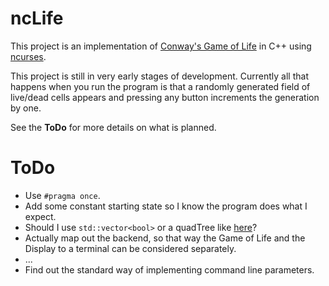 
# ncLife

This project is an implementation of [Conway's Game of Life][CGoL]
in C++ using [ncurses][ncurses]. 

This project is still in very early stages of development.
Currently all that happens when you run the program is that a randomly generated field of live/dead cells appears and pressing any button increments the generation by one.

See the **ToDo** for more details on what is planned.


# ToDo
 
 - Use `#pragma once`.
 - Add some constant starting state so I know the program does what I expect.
 - Should I use `std::vector<bool>` or a quadTree like [here][quadTree]?
 - Actually map out the backend, so that way the Game of Life and the Display to a terminal can be considered separately.
 - ...
 - Find out the standard way of implementing command line parameters.



  [CGoL]: https://en.wikipedia.org/wiki/Conway%27s_Game_of_Life
  [ncurses]: https://en.wikipedia.org/wiki/Ncurses
  [quadTree]: http://www.drdobbs.com/jvm/an-algorithm-for-compressing-space-and-t/184406478


